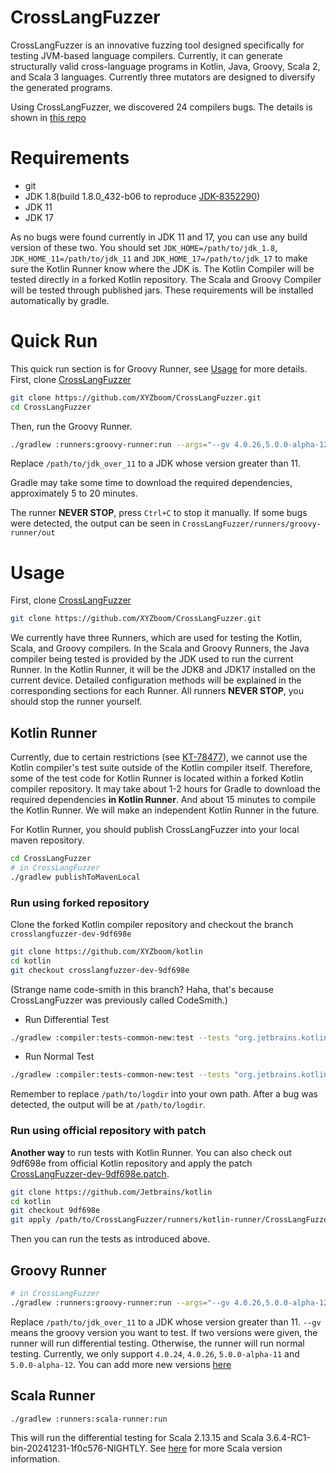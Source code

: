 # CrossLangFuzzer
CrossLangFuzzer is an innovative fuzzing tool designed specifically for testing JVM-based language compilers.
Currently, it can generate structurally valid cross-language programs in Kotlin, Java, Groovy, Scala 2, 
and Scala 3 languages. Currently three mutators are designed to diversify the generated programs.

Using CrossLangFuzzer, we discovered 24 compilers bugs. The details is shown in [this repo](https://github.com/XYZboom/CrossLangFuzzerData)

# Requirements
- git
- JDK 1.8(build 1.8.0_432-b06 to reproduce [JDK-8352290](https://bugs.openjdk.org/browse/JDK-8352290?filter=allissues))
- JDK 11
- JDK 17

As no bugs were found currently in JDK 11 and 17, you can use any build version of these two.
You should set `JDK_HOME=/path/to/jdk_1.8`, `JDK_HOME_11=/path/to/jdk_11` and `JDK_HOME_17=/path/to/jdk_17` to 
make sure the Kotlin Runner know where the JDK is.
The Kotlin Compiler will be tested directly in a forked Kotlin repository.
The Scala and Groovy Compiler will be tested through published jars.
These requirements will be installed automatically by gradle.

# Quick Run

This quick run section is for Groovy Runner, see [Usage](#usage) for more details.
First, clone [CrossLangFuzzer](https://github.com/XYZboom/CrossLangFuzzer)
```bash
git clone https://github.com/XYZboom/CrossLangFuzzer.git
cd CrossLangFuzzer
```
Then, run the Groovy Runner.
```bash
./gradlew :runners:groovy-runner:run --args="--gv 4.0.26,5.0.0-alpha-12" -Dorg.gradle.java.home=/path/to/jdk_greater_11
```
Replace `/path/to/jdk_over_11` to a JDK whose version greater than 11.

Gradle may take some time to download the required dependencies, approximately 5 to 20 minutes.

The runner **NEVER STOP**, press `Ctrl+C` to stop it manually.
If some bugs were detected, the output can be seen in `CrossLangFuzzer/runners/groovy-runner/out`

# Usage

First, clone [CrossLangFuzzer](https://github.com/XYZboom/CrossLangFuzzer)
```bash
git clone https://github.com/XYZboom/CrossLangFuzzer.git
```

We currently have three Runners, which are used for testing the Kotlin, Scala, and Groovy compilers.
In the Scala and Groovy Runners, the Java compiler being tested is provided by the JDK used to run the current Runner.
In the Kotlin Runner, it will be the JDK8 and JDK17 installed on the current device.
Detailed configuration methods will be explained in the corresponding sections for each Runner.
All runners **NEVER STOP**, you should stop the runner yourself.

## Kotlin Runner 
Currently, due to certain restrictions (see [KT-78477](https://youtrack.jetbrains.com/issue/KT-78477/Support-External-Compiler-Test-Suites-Outside-Kotlin-Repository)), 
we cannot use the Kotlin compiler's test suite outside of the Kotlin compiler itself. 
Therefore, some of the test code for Kotlin Runner is located within a forked Kotlin compiler repository.
It may take about 1-2 hours for Gradle to download the required dependencies **in Kotlin Runner**.
And about 15 minutes to compile the Kotlin Runner. We will make an independent Kotlin Runner in the future.

For Kotlin Runner, you should publish CrossLangFuzzer into your local maven repository.
```bash
cd CrossLangFuzzer
# in CrossLangFuzzer
./gradlew publishToMavenLocal
```

### Run using forked repository
Clone the forked Kotlin compiler repository and checkout the branch `crosslangfuzzer-dev-9df698e`
```bash
git clone https://github.com/XYZboom/kotlin
cd kotlin
git checkout crosslangfuzzer-dev-9df698e
```
(Strange name code-smith in this branch? Haha, that's because CrossLangFuzzer was previously called CodeSmith.)
- Run Differential Test
```bash
./gradlew :compiler:tests-common-new:test --tests "org.jetbrains.kotlin.test.CodeSmithDifferentialTest.test" -Dcodesmith.logger.outdir=/path/to/logdir
```
- Run Normal Test
```bash
./gradlew :compiler:tests-common-new:test --tests "org.jetbrains.kotlin.test.CodeSmithTest.test" -Dcodesmith.logger.outdir=/path/to/logdir
```

Remember to replace `/path/to/logdir` into your own path.
After a bug was detected, the output will be at `/path/to/logdir`.

### Run using official repository with patch
**Another way** to run tests with Kotlin Runner.
You can also check out 9df698e from official Kotlin repository and apply the patch
[CrossLangFuzzer-dev-9df698e.patch](runners/kotlin-runner/CrossLangFuzzer-dev-9df698e.patch).
```bash
git clone https://github.com/Jetbrains/kotlin
cd kotlin
git checkout 9df698e
git apply /path/to/CrossLangFuzzer/runners/kotlin-runner/CrossLangFuzzer-dev-9df698e.patch
```
Then you can run the tests as introduced above.

## Groovy Runner
```bash
# in CrossLangFuzzer
./gradlew :runners:groovy-runner:run --args="--gv 4.0.26,5.0.0-alpha-12" -Dorg.gradle.java.home=/path/to/jdk_greater_11
```
Replace `/path/to/jdk_over_11` to a JDK whose version greater than 11.
`--gv` means the groovy version you want to test. 
If two versions were given, the runner will run differential testing. 
Otherwise, the runner will run normal testing.
Currently, we only support `4.0.24`, `4.0.26`, `5.0.0-alpha-11` and `5.0.0-alpha-12`.
You can add more new versions [here](./runners/groovy-runner/src/main/resources/groovyJars)

## Scala Runner
```bash
./gradlew :runners:scala-runner:run
```
This will run the differential testing for Scala 2.13.15 and Scala 3.6.4-RC1-bin-20241231-1f0c576-NIGHTLY.
See [here](./runners/scala-runner/build.gradle.kts) for more Scala version information.